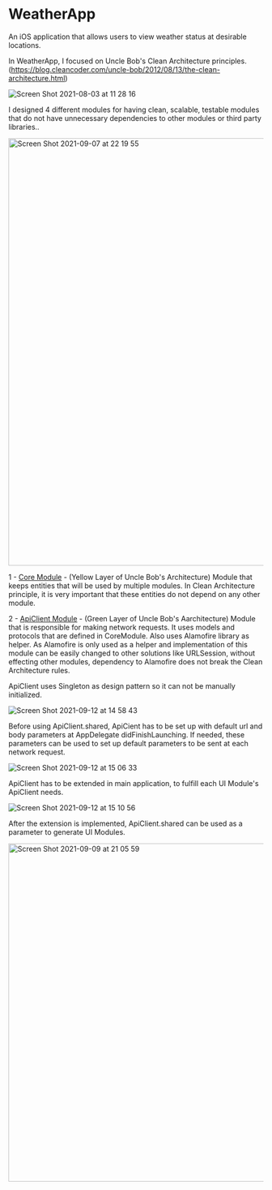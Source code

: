 # WeatherApp

An iOS application that allows users to view weather status at desirable locations.

In WeatherApp, I focused on Uncle Bob's Clean Architecture principles. (https://blog.cleancoder.com/uncle-bob/2012/08/13/the-clean-architecture.html)

![Screen Shot 2021-08-03 at 11 28 16](https://user-images.githubusercontent.com/37045606/132954720-84db1607-72e0-4210-a94a-16627498fa8b.png)

I designed 4 different modules for having clean, scalable, testable modules that do not have unnecessary dependencies to other modules or third party libraries..

<img width="843" alt="Screen Shot 2021-09-07 at 22 19 55" src="https://user-images.githubusercontent.com/37045606/132953531-47c026bf-a79d-4341-a3e7-ac657cae1558.png">

1 - [Core Module](https://github.com/ArdOnat/CoreModule) - (Yellow Layer of Uncle Bob's Architecture)
Module that keeps entities that will be used by multiple modules. In Clean Architecture principle, it is very important that these entities do not depend on any other module.

2 - [ApiClient Module](https://github.com/ArdOnat/ApiClient) - (Green Layer of Uncle Bob's Aarchitecture)
Module that is responsible for making network requests. It uses models and protocols that are defined in CoreModule. Also uses Alamofire library as helper. As Alamofire is only used as a helper and implementation of this module can be easily changed to other solutions like URLSession, without effecting other modules, dependency to Alamofire does not break the Clean Architecture rules.

ApiClient uses Singleton as design pattern so it can not be manually initialized.

![Screen Shot 2021-09-12 at 14 58 43](https://user-images.githubusercontent.com/37045606/132986686-cd659216-8616-4d69-9cfb-3f05595be3b8.png)

Before using ApiClient.shared, ApiCient has to be set up with default url and body parameters at AppDelegate didFinishLaunching. If needed, these parameters can be used to set up default parameters to be sent at each network request.

![Screen Shot 2021-09-12 at 15 06 33](https://user-images.githubusercontent.com/37045606/132986919-293cbdd8-e0d5-4c39-8e87-e9b6a5efffad.png)

ApiClient has to be extended in main application, to fulfill each UI Module's ApiClient needs.

![Screen Shot 2021-09-12 at 15 10 56](https://user-images.githubusercontent.com/37045606/132987038-92f0936c-cfe3-431d-83a2-34d7ab645b1f.png)

After the extension is implemented, ApiClient.shared can be used as a parameter to generate UI Modules.

<img width="667" alt="Screen Shot 2021-09-09 at 21 05 59" src="https://user-images.githubusercontent.com/37045606/132986962-3c5baa38-c324-4641-9664-20d361177031.png">


